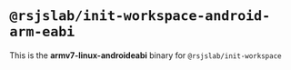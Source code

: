 # `@rsjslab/init-workspace-android-arm-eabi`

This is the **armv7-linux-androideabi** binary for `@rsjslab/init-workspace`

